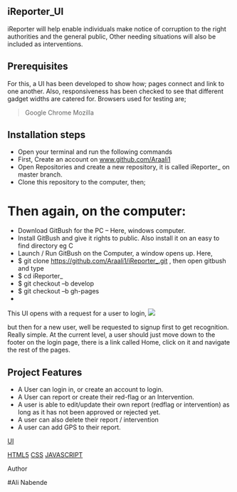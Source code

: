 ## iReporter_UI

iReporter will help enable individuals make notice of corruption to the right authorities and the general public, Other needing situations will also be included as interventions.

## Prerequisites
For this, a UI has been developed to show how; pages connect and link to one another. Also, responsiveness has been checked to see that different gadget widths are catered for. Browsers used for testing are;

> Google Chrome
> Mozilla

## Installation steps 
-	Open your terminal and run the following commands
-	First, Create an account on www.github.com/Araali1
-	Open Repositories and create a new repository, it is called iReporter_ on master branch.
-	Clone this repository to the computer, then;

# Then again, on the computer:
-	Download GitBush for the PC – Here, windows computer.
-	Install GitBush and give it rights to public. Also install it on an easy to find directory eg C
-	Launch / Run GitBush on the Computer, a window opens up. Here,
-	$   git clone https://github.com/Araali1/iReporter_.git , then open gitbush and type
-	$  cd iReporter_
-	$  git checkout –b develop
-	$ git checkout –b gh-pages
-	
This UI opens with a request for a user to login, 
<img src="images/iReporter_UI\images\loginPage.JPG"></img>

but then for a new user, well be requested to signup first to get recognition. Really simple.  At the current level, a user should just move down to the footer on the login page, there is a link called Home, click on it and navigate the rest of the pages.

## Project Features
- A User can login in, or create an account to login.
- A User can report or create their red-flag or an Intervention.
- A user is able to edit/update their own report (redflag or intervention) as long as it has not been approved or rejected yet.
- A user can also delete their report / intervention
- A user can add GPS to their report.

[UI](https://araali1.github.io/iReporter-UI/login.html)

[HTML5](https://www.w3schools.com/html/default.asp)
[CSS](https://www.codecademy.com/learn/learn-css)
[JAVASCRIPT](https://www.w3schools.com/js/)

Author

#Ali Nabende
